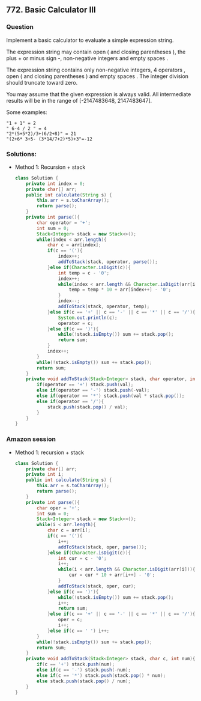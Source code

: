 ## 772. Basic Calculator III

### Question
Implement a basic calculator to evaluate a simple expression string.

The expression string may contain open ( and closing parentheses ), the plus + or minus sign -, non-negative integers and empty spaces .

The expression string contains only non-negative integers, 4 operators , open ( and closing parentheses ) and empty spaces . The integer division should truncate toward zero.

You may assume that the given expression is always valid. All intermediate results will be in the range of [-2147483648, 2147483647].

Some examples:

```
"1 + 1" = 2
" 6-4 / 2 " = 4
"2*(5+5*2)/3+(6/2+8)" = 21
"(2+6* 3+5- (3*14/7+2)*5)+3"=-12
```

### Solutions:
* Method 1: Recursion + stack
  ```Java
  class Solution {
      private int index = 0;
      private char[] arr;
      public int calculate(String s) {
          this.arr = s.toCharArray();
          return parse();
      }
      private int parse(){
          char operator = '+';
          int sum = 0;
          Stack<Integer> stack = new Stack<>();
          while(index < arr.length){
              char c = arr[index];
              if(c == '('){
                  index++;
                  addToStack(stack, operator, parse());
              }else if(Character.isDigit(c)){
                  int temp = c - '0';
                  index++;
                  while(index < arr.length && Character.isDigit(arr[index])){
                      temp = temp * 10 + arr[index++] - '0';
                  }
                  index--;
                  addToStack(stack, operator, temp);
              }else if(c == '+' || c == '-' || c == '*' || c == '/'){
                  System.out.println(c);
                  operator = c;
              }else if(c == ')'){
                  while(!stack.isEmpty()) sum += stack.pop();
                  return sum;
              }
              index++;
          }
          while(!stack.isEmpty()) sum += stack.pop();
          return sum;
      }
      private void addToStack(Stack<Integer> stack, char operator, int val){
          if(operator == '+') stack.push(val);
          else if(operator == '-') stack.push(-val);
          else if(operator == '*') stack.push(val * stack.pop());
          else if(operator == '/'){
              stack.push(stack.pop() / val);
          }
      }
  }
  ```

### Amazon session
* Method 1: recursion + stack
	```Java
	class Solution {
		private char[] arr;
		private int i;
		public int calculate(String s) {
			this.arr = s.toCharArray();
			return parse();
		}
		private int parse(){
			char oper = '+';
			int sum = 0;
			Stack<Integer> stack = new Stack<>();
			while(i < arr.length){
				char c = arr[i];
				if(c == '('){
					i++;
					addToStack(stack, oper, parse());
				}else if(Character.isDigit(c)){
					int cur = c - '0';
					i++;
					while(i < arr.length && Character.isDigit(arr[i])){
						cur = cur * 10 + arr[i++] - '0';
					}
					addToStack(stack, oper, cur);
				}else if(c == ')'){
					while(!stack.isEmpty()) sum += stack.pop();
					i++;
					return sum;
				}else if(c == '+' || c == '-' || c == '*' || c == '/'){
					oper = c;
					i++;
				}else if(c == ' ') i++;
			}
			while(!stack.isEmpty()) sum += stack.pop();
			return sum;
		}
		private void addToStack(Stack<Integer> stack, char c, int num){
			if(c == '+') stack.push(num);
			else if(c == '-') stack.push(-num);
			else if(c == '*') stack.push(stack.pop() * num);
			else stack.push(stack.pop() / num);
		}
	}
	```